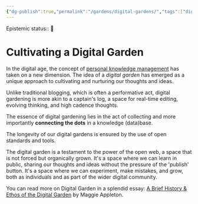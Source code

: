 ```yaml
---
{"dg-publish":true,"permalink":"/gardens/digital-gardens/","tags":["digital-garden"]}
---
```


Epistemic status:: 🌱
# Cultivating a Digital Garden

In the digital age, the concept of [personal knowledge management](https://en.wikipedia.org/wiki/Personal_knowledge_management) has taken on a new dimension. The idea of a *digital garden* has emerged as a unique approach to cultivating and nurturing our thoughts and ideas. 

Unlike traditional blogging, which is often a performative act, digital gardening is more akin to a captain's log, a space for real-time editing, evolving thinking, and high cadence thoughts.

The essence of digital gardening lies in the act of collecting and more importantly **connecting the dots** in a knowledge (data)base. 

The longevity of our digital gardens is ensured by the use of open standards and tools. 

The digital garden is a testament to the power of the open web, a space that is not forced but organically grown. It's a space where we can learn in public, sharing our thoughts and ideas without the pressure of the 'publish' button. It's a space where we can experiment, make mistakes, and grow, both as individuals and as part of the wider digital community.

You can read more on Digital Garden in a splendid essay: [A Brief History & Ethos of the Digital Garden](https://maggieappleton.com/garden-history) by Maggie Appleton.